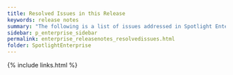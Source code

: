 ```yaml
---
title: Resolved Issues in this Release
keywords: release notes
summary: "The following is a list of issues addressed in Spotlight Enterprise 12."
sidebar: p_enterprise_sidebar
permalink: enterprise_releasenotes_resolvedissues.html
folder: SpotlightEnterprise
---
```


{% include links.html %}

